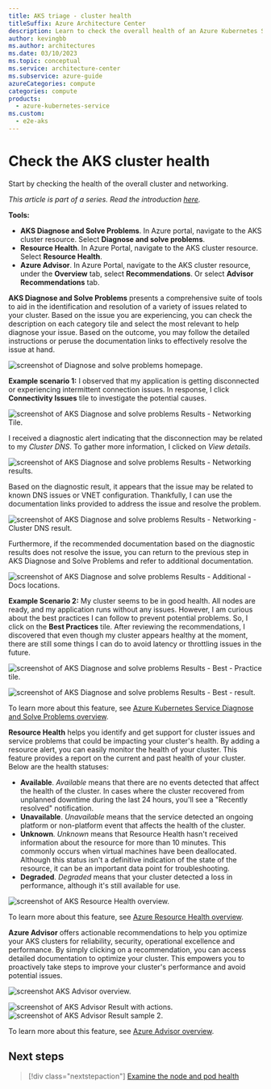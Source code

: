 ```yaml
---
title: AKS triage - cluster health
titleSuffix: Azure Architecture Center
description: Learn to check the overall health of an Azure Kubernetes Service (AKS) cluster, as part of a triage step for AKS clusters.
author: kevingbb
ms.author: architectures
ms.date: 03/10/2023
ms.topic: conceptual
ms.service: architecture-center
ms.subservice: azure-guide
azureCategories: compute
categories: compute
products:
  - azure-kubernetes-service
ms.custom:
  - e2e-aks
---
```


# Check the AKS cluster health

Start by checking the health of the overall cluster and networking.

_This article is part of a series. Read the introduction [here](aks-triage-practices.md)._

**Tools:**

- **AKS Diagnose and Solve Problems**. In Azure portal, navigate to the AKS cluster resource. Select **Diagnose and solve problems**.
-  **Resource Health**. In Azure Portal, navigate to the AKS cluster resource. Select **Resource Health**.
- **Azure Advisor**. In Azure Portal, navigate to the AKS cluster resource, under the **Overview** tab, select **Recommendations**. Or select **Advisor Recommendations** tab.

**AKS Diagnose and Solve Problems** presents a comprehensive suite of tools to aid in the identification and resolution of a variety of issues related to your cluster. Based on the issue you are experiencing, you can check the description on each category tile and select the most relevant to help diagnose your issue. Based on the outcome, you may follow the detailed instructions or peruse the documentation links to effectively resolve the issue at hand. 

![screenshot of Diagnose and solve problems homepage.](images/aks-diagnostics.png)

**Example scenario 1:** I observed that my application is getting disconnected or experiencing intermittent connection issues. In response, I click **Connectivity Issues** tile to investigate the potential causes. 

![screenshot of AKS Diagnose and solve problems Results - Networking Tile.](images/aks-diagnostics-tile.png)

I received a diagnostic alert indicating that the disconnection may be related to my *Cluster DNS*. To gather more information, I clicked on *View details*. 

![screenshot of AKS Diagnose and solve problems Results - Networking results.](images/aks-diagnostics-results.png)

Based on the diagnostic result, it appears that the issue may be related to known DNS issues or VNET configuration. Thankfully, I can use the documentation links provided to address the issue and resolve the problem.

![screenshot of AKS Diagnose and solve problems Results - Networking - Cluster DNS result.](images/aks-diagnostics-network.png)

Furthermore, if the recommended documentation based on the diagnostic results does not resolve the issue, you can return to the previous step in AKS Diagnose and Solve Problems and refer to additional documentation.

![screenshot of AKS Diagnose and solve problems Results - Additional - Docs locations.](images/aks-diagnostics-doc.png)

**Example Scenario 2:** My cluster seems to be in good health. All nodes are ready, and my application runs without any issues. However, I am curious about the best practices I can follow to prevent potential problems. So, I click on the **Best Practices** tile. After reviewing the recommendations, I discovered that even though my cluster appears healthy at the moment, there are still some things I can do to avoid latency or throttling issues in the future. 

![screenshot of AKS Diagnose and solve problems Results - Best - Practice tile.](images/aks-diagnostics-best.png)

![screenshot of AKS Diagnose and solve problems Results - Best - result.](images/aks-diagnostics-practice.png)

To learn more about this feature, see [Azure Kubernetes Service Diagnose and Solve Problems overview](/azure/aks/concepts-diagnostics).


**Resource Health** helps you identify and get support for cluster issues and service problems that could be impacting your cluster's health. By adding a resource alert, you can easily monitor the health of your cluster. This feature provides a report on the current and past health of your cluster. Below are the health statuses:

- **Available**. *Available* means that there are no events detected that affect the health of the cluster. In cases where the cluster recovered from unplanned downtime during the last 24 hours, you'll see a "Recently resolved" notification.
- **Unavailable**. *Unavailable* means that the service detected an ongoing platform or non-platform event that affects the health of the cluster.
- **Unknown**. *Unknown* means that Resource Health hasn't received information about the resource for more than 10 minutes. This commonly occurs when virtual machines have been deallocated. Although this status isn't a definitive indication of the state of the resource, it can be an important data point for troubleshooting.
- **Degraded**. *Degraded* means that your cluster detected a loss in performance, although it's still available for use. 

![screenshot of AKS Resource Health overview.](images/aks-resource-health.png)

To learn more about this feature, see [Azure Resource Health overview](/azure/service-health/resource-health-overview).

**Azure Advisor** offers actionable recommendations to help you optimize your AKS clusters for reliability, security, operational excellence and performance. By simply clicking on a recommendation, you can access detailed documentation to optimize your cluster. This empowers you to proactively take steps to improve your cluster's performance and avoid potential issues.

![screenshot AKS Advisor overview.](images/aks-advisor.png)

![screenshot of AKS Advisor Result with actions.](images/aks-advisor-action.png) 
![screenshot of AKS Advisor Result sample 2.](images/aks-advisor-result.png) 

To learn more about this feature, see [Azure Advisor overview](/azure/advisor/advisor-overview).

## Next steps

> [!div class="nextstepaction"]
> [Examine the node and pod health](aks-triage-node-health.md)
